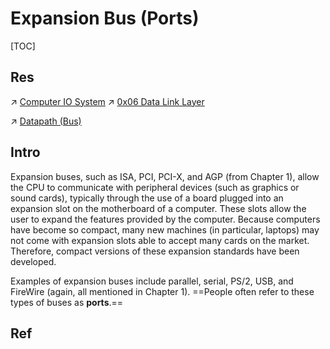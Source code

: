 # Expansion Bus (Ports)

[TOC]



## Res
↗ [Computer IO System](../../Computer%20IO%20System/Computer%20IO%20System.md)
↗ [0x06 Data Link Layer](../../../../../🏎️%20Computer%20Networking%20and%20Communication/📌%20Computer%20Networking%20Basics/0x06%20Data%20Link%20Layer/0x06%20Data%20Link%20Layer.md)

↗ [Datapath (Bus)](../../🧝🏻‍♀️%20von%20Neumann%20Based%20Microarchitecture/Datapath%20(Bus)/Datapath%20(Bus).md)



## Intro
Expansion buses, such as ISA, PCI, PCI-X, and AGP (from Chapter 1), allow the CPU to communicate with peripheral devices (such as graphics or sound cards), typically through the use of a board plugged into an expansion slot on the motherboard of a computer. These slots allow the user to expand the features provided by the computer. Because computers have become so compact, many new machines (in particular, laptops) may not come with expansion slots able to accept many cards on the market. Therefore, compact versions of these expansion standards have been developed.

Examples of expansion buses include parallel, serial, PS/2, USB, and FireWire (again, all mentioned in Chapter 1). ==People often refer to these types of buses as **ports**.==



## Ref

